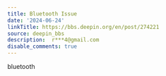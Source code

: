 ```yaml
---
title: Bluetooth Issue
date: '2024-06-24'
linkTitle: https://bbs.deepin.org/en/post/274221
source: deepin_bbs
description:  r***4@gmail.com 
disable_comments: true
---
```

bluetooth 
